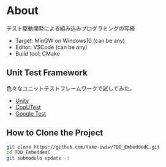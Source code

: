 # About
テスト駆動開発による組み込みプログラミングの写経

- Target: MinGW on Windows10 (can be any)
- Editor: VSCode (can be any)
- Build tool: CMake

## Unit Test Framework
色々なユニットテストフレームワークで試してみた。

- [Unity](./Unity)
- [CppUTest](./CppUTest)
- [Google Test](./GoogleTest)


## How to Clone the Project
```sh
git clone https://github.com/take-iwiw/TDD_EmbeddedC.git
cd TDD_EmbeddedC
git submodule update -i
```
